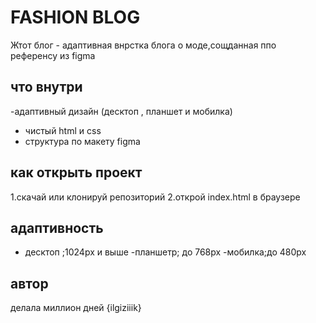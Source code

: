 # FASHION BLOG 
Жтот блог - адаптивная внрстка блога о моде,сощданная ппо референсу из figma
## что внутри
-адаптивный дизайн (десктоп , планшет и мобилка)
- чистый html и css
-  структура по макету figma
## как открыть проект
1.скачай или  клонируй репозиторий
2.открой index.html в браузере
## адаптивность 
- десктоп ;1024px и выше
-планшетp; до 768px
-мобилка;до 480px
## автор
делала миллион дней {ilgiziiik}  
